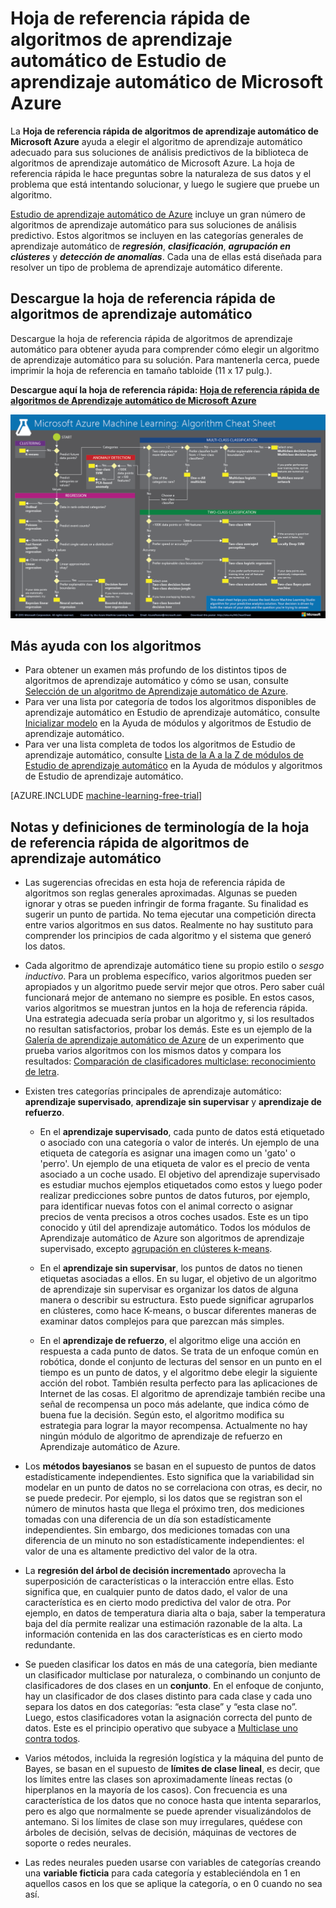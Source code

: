 <properties 
	pageTitle="Hoja de referencia rápida de algoritmos de aprendizaje automático | Microsoft Azure" 
	description="Una hoja de referencia rápida de algoritmos de aprendizaje automático que puede imprimirse le ayudará a elegir el algoritmo correcto para el modelo de predicción en Estudio de aprendizaje automático de Azure."
	services="machine-learning"
	documentationCenter="" 
	authors="brohrer" 
	manager="paulettm" 
	editor="cgronlun"/>

<tags 
	ms.service="machine-learning" 
	ms.workload="data-services" 
	ms.tgt_pltfrm="na" 
	ms.devlang="na" 
	ms.topic="article" 
	ms.date="05/18/2015" 
	ms.author="brohrer;garye" />


# Hoja de referencia rápida de algoritmos de aprendizaje automático de Estudio de aprendizaje automático de Microsoft Azure

La **Hoja de referencia rápida de algoritmos de aprendizaje automático de Microsoft Azure** ayuda a elegir el algoritmo de aprendizaje automático adecuado para sus soluciones de análisis predictivos de la biblioteca de algoritmos de aprendizaje automático de Microsoft Azure. La hoja de referencia rápida le hace preguntas sobre la naturaleza de sus datos y el problema que está intentando solucionar, y luego le sugiere que pruebe un algoritmo.

[Estudio de aprendizaje automático de Azure](https://studio.azureml.net/) incluye un gran número de algoritmos de aprendizaje automático para sus soluciones de análisis predictivo. Estos algoritmos se incluyen en las categorías generales de aprendizaje automático de ***regresión***, ***clasificación***, ***agrupación en clústeres*** y ***detección de anomalías***. Cada una de ellas está diseñada para resolver un tipo de problema de aprendizaje automático diferente.



## Descargue la hoja de referencia rápida de algoritmos de aprendizaje automático

Descargue la hoja de referencia rápida de algoritmos de aprendizaje automático para obtener ayuda para comprender cómo elegir un algoritmo de aprendizaje automático para su solución. Para mantenerla cerca, puede imprimir la hoja de referencia en tamaño tabloide (11 x 17 pulg.).

**Descargue aquí la hoja de referencia rápida: [Hoja de referencia rápida de algoritmos de Aprendizaje automático de Microsoft Azure](http://download.microsoft.com/download/A/6/1/A613E11E-8F9C-424A-B99D-65344785C288/microsoft-machine-learning-algorithm-cheat-sheet-v2.pdf)**

![Hoja de referencia rápida de algoritmos de aprendizaje automático: elección de un algoritmo de aprendizaje automático.][cheat-sheet]

[cheat-sheet]: ./media/machine-learning-algorithm-cheat-sheet/machine-learning-algorithm-cheat-sheet-microsoft-azure.png



<!-- This is now covered in the first footnote below
[Azure Machine Learning Studio](https://studio.azureml.net/) gives you the flexibility to experiment - 
try one algorithm, and if you're not satisfied with the results, try another.
Here's an example from the [Azure Machine Learning Gallery](http://gallery.azureml.net) of an experiment that tries several algorithms against the same data and compares the results:
[Compare Multi-class Classifiers: Letter recognition](http://gallery.azureml.net/Details/a635502fc98b402a890efe21cec65b92).
-->

## Más ayuda con los algoritmos 

* Para obtener un examen más profundo de los distintos tipos de algoritmos de aprendizaje automático y cómo se usan, consulte [Selección de un algoritmo de Aprendizaje automático de Azure](machine-learning-algorithm-choice.md).
* Para ver una lista por categoría de todos los algoritmos disponibles de aprendizaje automático en Estudio de aprendizaje automático, consulte [Inicializar modelo][initialize-model] en la Ayuda de módulos y algoritmos de Estudio de aprendizaje automático.
* Para ver una lista completa de todos los algoritmos de Estudio de aprendizaje automático, consulte [Lista de la A a la Z de módulos de Estudio de aprendizaje automático](https://msdn.microsoft.com/library/azure/dn906033.aspx) en la Ayuda de módulos y algoritmos de Estudio de aprendizaje automático.

[AZURE.INCLUDE [machine-learning-free-trial](../../includes/machine-learning-free-trial.md)]

## Notas y definiciones de terminología de la hoja de referencia rápida de algoritmos de aprendizaje automático

* Las sugerencias ofrecidas en esta hoja de referencia rápida de algoritmos son reglas generales aproximadas. Algunas se pueden ignorar y otras se pueden infringir de forma fragante. Su finalidad es sugerir un punto de partida. No tema ejecutar una competición directa entre varios algoritmos en sus datos. Realmente no hay sustituto para comprender los principios de cada algoritmo y el sistema que generó los datos. 

* Cada algoritmo de aprendizaje automático tiene su propio estilo o *sesgo inductivo*. Para un problema específico, varios algoritmos pueden ser apropiados y un algoritmo puede servir mejor que otros. Pero saber cuál funcionará mejor de antemano no siempre es posible. En estos casos, varios algoritmos se muestran juntos en la hoja de referencia rápida. Una estrategia adecuada sería probar un algoritmo y, si los resultados no resultan satisfactorios, probar los demás. Este es un ejemplo de la [Galería de aprendizaje automático de Azure](http://gallery.azureml.net/) de un experimento que prueba varios algoritmos con los mismos datos y compara los resultados: [Comparación de clasificadores multiclase: reconocimiento de letra](http://gallery.azureml.net/Details/a635502fc98b402a890efe21cec65b92).

* Existen tres categorías principales de aprendizaje automático: **aprendizaje supervisado**, **aprendizaje sin supervisar** y **aprendizaje de refuerzo**.

  * En el **aprendizaje supervisado**, cada punto de datos está etiquetado o asociado con una categoría o valor de interés. Un ejemplo de una etiqueta de categoría es asignar una imagen como un 'gato' o 'perro'. Un ejemplo de una etiqueta de valor es el precio de venta asociado a un coche usado. El objetivo del aprendizaje supervisado es estudiar muchos ejemplos etiquetados como estos y luego poder realizar predicciones sobre puntos de datos futuros, por ejemplo, para identificar nuevas fotos con el animal correcto o asignar precios de venta precisos a otros coches usados. Este es un tipo conocido y útil del aprendizaje automático. Todos los módulos de Aprendizaje automático de Azure son algoritmos de aprendizaje supervisado, excepto [agrupación en clústeres k-means][k-means-clustering].

  * En el **aprendizaje sin supervisar**, los puntos de datos no tienen etiquetas asociadas a ellos. En su lugar, el objetivo de un algoritmo de aprendizaje sin supervisar es organizar los datos de alguna manera o describir su estructura. Esto puede significar agruparlos en clústeres, como hace K-means, o buscar diferentes maneras de examinar datos complejos para que parezcan más simples.

  * En el **aprendizaje de refuerzo**, el algoritmo elige una acción en respuesta a cada punto de datos. Se trata de un enfoque común en robótica, donde el conjunto de lecturas del sensor en un punto en el tiempo es un punto de datos, y el algoritmo debe elegir la siguiente acción del robot. También resulta perfecto para las aplicaciones de Internet de las cosas. El algoritmo de aprendizaje también recibe una señal de recompensa un poco más adelante, que indica cómo de buena fue la decisión. Según esto, el algoritmo modifica su estrategia para lograr la mayor recompensa. Actualmente no hay ningún módulo de algoritmo de aprendizaje de refuerzo en Aprendizaje automático de Azure.

* Los **métodos bayesianos** se basan en el supuesto de puntos de datos estadísticamente independientes. Esto significa que la variabilidad sin modelar en un punto de datos no se correlaciona con otras, es decir, no se puede predecir. Por ejemplo, si los datos que se registran son el número de minutos hasta que llega el próximo tren, dos mediciones tomadas con una diferencia de un día son estadísticamente independientes. Sin embargo, dos mediciones tomadas con una diferencia de un minuto no son estadísticamente independientes: el valor de una es altamente predictivo del valor de la otra.

* La **regresión del árbol de decisión incrementado** aprovecha la superposición de características o la interacción entre ellas. Esto significa que, en cualquier punto de datos dado, el valor de una característica es en cierto modo predictiva del valor de otra. Por ejemplo, en datos de temperatura diaria alta o baja, saber la temperatura baja del día permite realizar una estimación razonable de la alta. La información contenida en las dos características es en cierto modo redundante.

* Se pueden clasificar los datos en más de una categoría, bien mediante un clasificador multiclase por naturaleza, o combinando un conjunto de clasificadores de dos clases en un **conjunto**. En el enfoque de conjunto, hay un clasificador de dos clases distinto para cada clase y cada uno separa los datos en dos categorías: “esta clase” y “esta clase no”. Luego, estos clasificadores votan la asignación correcta del punto de datos. Este es el principio operativo que subyace a [Multiclase uno contra todos][one-vs-all-multiclass].

* Varios métodos, incluida la regresión logística y la máquina del punto de Bayes, se basan en el supuesto de **límites de clase lineal**, es decir, que los límites entre las clases son aproximadamente líneas rectas (o hiperplanos en la mayoría de los casos). Con frecuencia es una característica de los datos que no conoce hasta que intenta separarlos, pero es algo que normalmente se puede aprender visualizándolos de antemano. Si los límites de clase son muy irregulares, quédese con árboles de decisión, selvas de decisión, máquinas de vectores de soporte o redes neurales.

* Las redes neurales pueden usarse con variables de categorías creando una **variable ficticia** para cada categoría y estableciéndola en 1 en aquellos casos en los que se aplique la categoría, o en 0 cuando no sea así.


<!-- This is how you can add a link to the image in HTML. Don't know how to do this in markdown.
<a href="http://download.microsoft.com/download/A/6/1/A613E11E-8F9C-424A-B99D-65344785C288/microsoft-machine-learning-algorithm-cheat-sheet.pdf">
<img src="C:\Users\garye\azure-content-pr\articles\media\machine-learning-algorithm-cheat-sheet\cheat-sheet-small.png">
</a>
-->

<!-- Module References -->
[initialize-model]: https://msdn.microsoft.com/library/azure/0c67013c-bfbc-428b-87f3-f552d8dd41f6/
[k-means-clustering]: https://msdn.microsoft.com/library/azure/5049a09b-bd90-4c4e-9b46-7c87e3a36810/
[one-vs-all-multiclass]: https://msdn.microsoft.com/library/azure/7191efae-b4b1-4d03-a6f8-7205f87be664/
 

<!---HONumber=July15_HO2-->